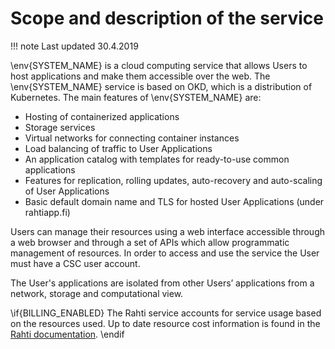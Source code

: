 # Scope and description of the service

!!! note
    Last updated 30.4.2019

\env{SYSTEM_NAME} is a cloud computing service that allows Users to host
applications and make them accessible over the web. The \env{SYSTEM_NAME}
service is based on OKD, which is a distribution of Kubernetes. The main
features of \env{SYSTEM_NAME} are:

* Hosting of containerized applications
* Storage services
* Virtual networks for connecting container instances
* Load balancing of traffic to User Applications
* An application catalog with templates for ready-to-use common applications
* Features for replication, rolling updates, auto-recovery and auto-scaling of User Applications
* Basic default domain name and TLS for hosted User Applications (under rahtiapp.fi)

Users can manage their resources using a web interface accessible through a web
browser and through a set of APIs which allow programmatic management of
resources. In order to access and use the service the User must have a CSC user
account.

The User's applications are isolated from other Users’ applications from a
network, storage and computational view.

\if{BILLING_ENABLED}
The Rahti service accounts for service usage based on the resources used. Up to
date resource cost information is found in the [Rahti
documentation](https://rahti.csc.fi).
\endif
